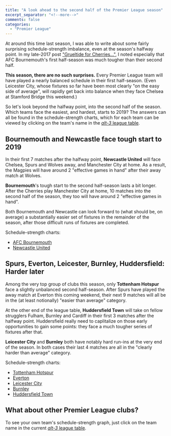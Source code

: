 ```yaml
---
title: "A look ahead to the second half of the Premier League season"
excerpt_separator: "<!--more-->"
comments: false
categories: 
  - "Premier League"
---
```


At around this time last season, I was able to write about some fairly surprising
   schedule-strength imbalance, even at the season's halfway point.  In my late-2017
   post
   ["Grueltide for Cherries..."](/2017/11/10/grueltide), I noted especially
   that AFC Bournemouth's first half-season was much tougher than their second half.  

**This season, there are no such surprises.**  Every Premier League
     team will have played a nearly
     balanced schedule in their first half-season.
     (Even Leicester City,
     whose fixtures so far have been most clearly "on the easy side of average",
     will rapidly get back into balance when they face Chelsea at Stamford Bridge
     this weekend.) 

So let's look beyond the halfway point, into the second half of the season.  Which
   teams face the easiest, and hardest, starts to 2019?  The answers can all be
   found in the schedule-strength charts, which for each team can be viewed by
   clicking on the team's name in the
   [*alt-3* league table](/leagues/england-premier-league).

## Bournemouth and Newcastle face tough start to 2019

In their first 7 matches after the halfway point, **Newcastle United**
   will face Chelsea,
   Spurs and Wolves away, and Manchester City at home.  As a result,
   the Magpies will have around 2 "effective games in hand" after their away match
   at Wolves.
   
**Bournemouth**'s
	tough start to the second half-season lasts a bit longer.  After the
Cherries play Manchester City at home, 10 matches into the second half of the
	 season, they too will have around 2 "effective games in hand".

Both Bournemouth and Newcastle can look forward to (what should be, on average) a
     substantially easier set of fixtures in the remainder of the season,
     after those difficult runs of fixtures are completed.

Schedule-strength charts:

- [AFC Bournemouth](/leagues/england-premier-league/schedule-strength-Bou/)
- [Newcastle United](/leagues/england-premier-league/schedule-strength-New/)       

## Spurs, Everton, Leicester, Burnley, Huddersfield: Harder later

Among the very top group of clubs this season, only **Tottenham Hotspur**
      face a slightly unbalanced second half-season.  After Spurs have played
      the away match at Everton this coming weekend, their next 9 matches will
      all be in the (at least notionally) "easier than average" category.

At the other end of the league table, **Huddersfield Town** will take on fellow
   strugglers Fulham, Burnley and Cardiff in their first 3 matches after the
   halfway point.  Huddersfield really need to caplitalize on those early
   opportunities
   to gain some points: they
   face a much tougher series of fixtures after that.

**Leicester City** and **Burnley**
	  both have notably hard run-ins at the very end of the season.
	  In both cases their last 4 matches are all in the
	  "clearly harder than average" category.
   
Schedule-strength charts:

- [Tottenham Hotspur](/leagues/england-premier-league/schedule-strength-Tot/)
- [Everton](/leagues/england-premier-league/schedule-strength-Eve/)
- [Leicester City](/leagues/england-premier-league/schedule-strength-Lei/)
- [Burnley](/leagues/england-premier-league/schedule-strength-Bur/)
- [Huddersfield Town](/leagues/england-premier-league/schedule-strength-Hud/)
  
## What about other Premier League clubs?

To see your own team's schedule-strength graph, just click on the team name in the 
current [*alt-3* league table](/leagues/england-premier-league).















